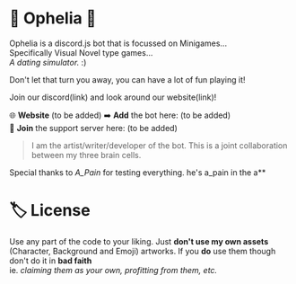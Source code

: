 # 🌼 Ophelia 🌼
Ophelia is a discord.js bot that is focussed on Minigames...     
Specifically Visual Novel type games...    
*A dating simulator.* :)

Don't let that turn you away, you can have a lot of fun playing it!    

Join our discord(link) and look around our website(link)! 

🌐 **Website** (to be added)
➡️ **Add** the bot here: (to be added)  
🌸 **Join** the support server here: (to be added)

> I am the artist/writer/developer of the bot. This is a joint collaboration between my three brain cells. 

Special thanks to *A_Pain* for testing everything. he's a_pain in the a**


# 🏷️ License
  Use any part of the code to your liking. Just **don't use my own assets** (Character, Background and Emoji) artworks. 
If you **do** use them though don't do it in **bad faith**   
ie. *claiming them as your own, profitting from them, etc.*


